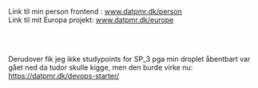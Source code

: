 Link til min person frontend : www.datpmr.dk/person <br>
Link til mit Europa projekt: www.datpmr.dk/europe <br>

<br><br>

Derudover fik jeg ikke studypoints for SP_3 pga min droplet åbentbart var gået ned da tudor skulle kigge, men den burde virke nu: https://datpmr.dk/devops-starter/
